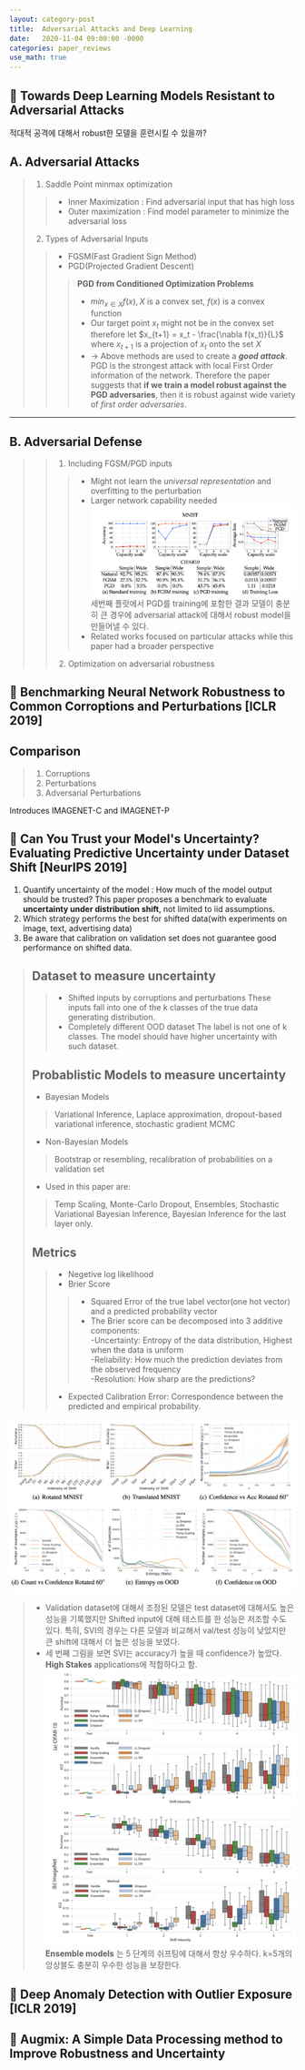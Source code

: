 ```yaml
---
layout: category-post
title:  Adversarial Attacks and Deep Learning
date:   2020-11-04 09:00:00 -0000
categories: paper_reviews
use_math: true
---
```

## :closed_book: Towards Deep Learning Models Resistant to Adversarial Attacks
 적대적 공격에 대해서 robust한 모델을 훈련시킬 수 있을까?


## A. Adversarial Attacks
>1. Saddle Point minmax optimization
>> - Inner Maximization : Find adversarial input that has high loss
>> - Outer maximization : Find model parameter to minimize the adversarial loss
> 2. Types of Adversarial Inputs
>> - FGSM(Fast Gradient Sign Method)
>> - PGD(Projected Gradient Descent)
>>> **PGD from Conditioned Optimization Problems**
>>> - $min_{x \in X} f(x), X$ is a convex set, $f(x)$ is a convex function
>>> - Our target point $x_t$ might not be in the convex set therefore let $x_{t+1} = x_t - \frac{\nabla f(x_t)}{L}$ where $x_{t+1}$ is a projection of $x_t$ onto the set $X$
>>> - $\rightarrow$ Above methods are used to create a **_good attack_**. <br>PGD is the strongest attack with local First Order information of the network. Therefore the paper suggests that **if we train a model robust against the PGD adversaries**, then it is robust against wide variety of _first order adversaries_.
    
  
-------------------------------------------------------------------

## B. Adversarial Defense
>> 1. Including FGSM/PGD inputs
>>> - Might not learn the _universal representation_ and overfitting to the perturbation 
>>> - Larger network capability needed
>>> ![Desktop View](/assets/img/adversarialattacksMNIST.jpeg)<br>세번째 플랏에서 PGD를 training에 포함한 결과 모델이 충분히 큰 경우에 adversarial attack에 대해서 robust model을 만들어낼 수 있다.
>>> - Related works focused on particular attacks while this paper had a broader perspective
>> 2. Optimization on adversarial robustness

## :blue_book: Benchmarking Neural Network Robustness to Common Corroptions and Perturbations [ICLR 2019]

## Comparison
> 1. Corruptions
> 2. Perturbations
> 3. Adversarial Perturbations

Introduces IMAGENET-C and IMAGENET-P

## :orange_book: Can You Trust your Model's Uncertainty? Evaluating Predictive Uncertainty under Dataset Shift [NeurIPS 2019]

1. Quantify uncertainty of the model : How much of the model output should be trusted? This paper proposes a benchmark to evaluate **uncertainty under distribution shift**, not limited to iid assumptions.
2. Which strategy performs the best for shifted data(with experiments on image, text, advertising data)
3. Be aware that calibration on validation set does not guarantee good performance on shifted data.

>## Dataset to measure uncertainty
>> - Shifted inputs by corruptions and perturbations
>> These inputs fall into one of the k classes of the true data generating distribution.
 >> - Completely different OOD dataset
 >> The label is not one of k classes. The model should have higher uncertainty with such dataset.
 >## Probablistic Models to measure uncertainty
> - Bayesian Models
> > Variational Inference, Laplace approximation, dropout-based variational inference, stochastic gradient MCMC
> - Non-Bayesian Models
> > Bootstrap or resembling, recalibration of probabilities on a validation set
> - Used in this paper are:
>> Temp Scaling, Monte-Carlo Dropout, Ensembles, Stochastic Variational Bayesian Inference, Bayesian Inference for the last layer only.
>## Metrics 
>>- Negetive log likelihood
>>- Brier Score
>>> - Squared Error of the true label vector(one hot vector) and a predicted probability vector
>>> - The Brier score can be decomposed into 3 additive components: <br>
-Uncertainty: Entropy of the data distribution, Highest when the data is uniform	<br>-Reliability:  How much the prediction deviates from the observed frequency<br>-Resolution: How sharp are the predictions? 
>>- Expected Calibration Error: Correspondence between the predicted and empirical probability.


 ![Desktop View](/assets/img/can-you-trust.jpeg) 
>- Validation dataset에 대해서 조정된 모델은 test dataset에 대해서도 높은 성능을 기록했지만 Shifted input에 대해 테스트를 한 성능은 저조할 수도 있다. 특히, SVI의 경우는 다른 모델과 비교해서 val/test 성능이 낮았지만 큰 shift에 대해서 더 높은 성능을 보였다.<br> 
>- 세 번째 그림을 보면 SVI는 accuracy가 높을 때 confidence가 높았다. **High Stakes** applications에 적합하다고 함.
 ![Desktop View](/assets/img/can-you-trust-1.jpeg)
 ![Desktop View](/assets/img/can-you-trust-2.jpeg)
 **Ensemble models** 는 5 단계의 쉬프팅에 대해서 항상 우수하다. k=5개의 앙상블도 충분히 우수한 성능을 보장한다.
 
## :green_book: Deep Anomaly Detection with Outlier Exposure [ICLR 2019]


## :closed_book: Augmix: A Simple Data Processing method to Improve Robustness and Uncertainty